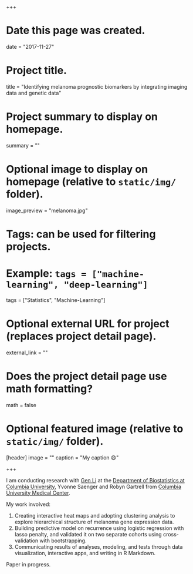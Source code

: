 +++
# Date this page was created.
date = "2017-11-27"

# Project title.
title = "Identifying melanoma prognostic biomarkers by integrating imaging data and genetic data"

# Project summary to display on homepage.
summary = ""

# Optional image to display on homepage (relative to `static/img/` folder).
image_preview = "melanoma.jpg"

# Tags: can be used for filtering projects.
# Example: `tags = ["machine-learning", "deep-learning"]`
tags = ["Statistics", "Machine-Learning"]

# Optional external URL for project (replaces project detail page).
external_link = ""

# Does the project detail page use math formatting?
math = false

# Optional featured image (relative to `static/img/` folder).
[header]
image = ""
caption = "My caption :smile:"

+++

I am conducting research with [Gen Li](https://sites.google.com/view/ligen) at the [Department of Biostatistics at Columbia University](https://www.mailman.columbia.edu/become-student/departments/biostatistics), Yvonne Saenger and Robyn Gartrell from [Columbia University Medical Center](http://www.cumc.columbia.edu/).

My work involved:

1. Creating interactive heat maps and adopting clustering analysis to explore hierarchical structure of melanoma gene expression data.
2. Building predictive model on recurrence using logistic regression with lasso penalty, and validated it on two separate cohorts using cross-validation with bootstrapping.
3.  Communicating results of analyses, modeling, and tests through data visualization, interactive apps, and writing in R Markdown.

Paper in progress. 

